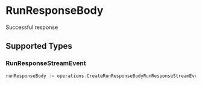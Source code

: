 # RunResponseBody

Successful response


## Supported Types

### RunResponseStreamEvent

```go
runResponseBody := operations.CreateRunResponseBodyRunResponseStreamEvent(components.RunResponseStreamEvent{/* values here */})
```

